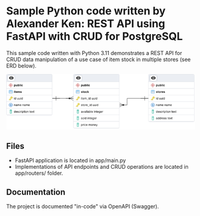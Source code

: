 # Sample Python code written by Alexander Ken: REST API using FastAPI with CRUD for PostgreSQL

This sample code written with Python 3.11 demonstrates a REST API for CRUD data manipulation of a use case of item stock in multiple stores (see ERD below).

![ERD for database schema](https://github.com/compfy-dot-com/Python_API_Sample/blob/master/app/images/TestDatabaseERD.png)


## Files

- FastAPI application is located in app/main.py
- Implementations of API endpoints and CRUD operations are located in app/routers/ folder.

## Documentation

The project is documented "in-code" via OpenAPI (Swagger).
